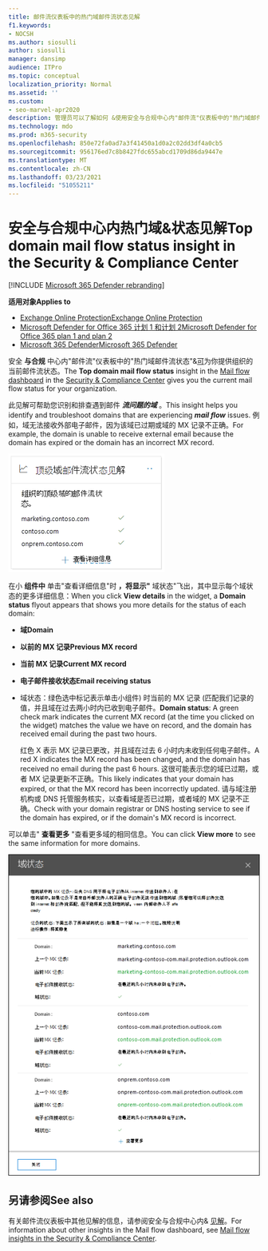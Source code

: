 ```yaml
---
title: 邮件流仪表板中的热门域邮件流状态见解
f1.keywords:
- NOCSH
ms.author: siosulli
author: siosulli
manager: dansimp
audience: ITPro
ms.topic: conceptual
localization_priority: Normal
ms.assetid: ''
ms.custom:
- seo-marvel-apr2020
description: 管理员可以了解如何 &使用安全与合规中心内"邮件流"仪表板中的"热门域邮件流状态"见解，解决与 MX 记录相关的邮件流问题。
ms.technology: mdo
ms.prod: m365-security
ms.openlocfilehash: 850e72fa0ad7a3f41450a1d0a2c02dd3df4a0cb5
ms.sourcegitcommit: 956176ed7c8b8427fdc655abcd1709d86da9447e
ms.translationtype: MT
ms.contentlocale: zh-CN
ms.lasthandoff: 03/23/2021
ms.locfileid: "51055211"
---
```

# <a name="top-domain-mail-flow-status-insight-in-the-security--compliance-center"></a><span data-ttu-id="c6cf2-103">安全与合规中心内热门域&状态见解</span><span class="sxs-lookup"><span data-stu-id="c6cf2-103">Top domain mail flow status insight in the Security & Compliance Center</span></span>

[!INCLUDE [Microsoft 365 Defender rebranding](../includes/microsoft-defender-for-office.md)]

<span data-ttu-id="c6cf2-104">**适用对象**</span><span class="sxs-lookup"><span data-stu-id="c6cf2-104">**Applies to**</span></span>
- [<span data-ttu-id="c6cf2-105">Exchange Online Protection</span><span class="sxs-lookup"><span data-stu-id="c6cf2-105">Exchange Online Protection</span></span>](exchange-online-protection-overview.md)
- [<span data-ttu-id="c6cf2-106">Microsoft Defender for Office 365 计划 1 和计划 2</span><span class="sxs-lookup"><span data-stu-id="c6cf2-106">Microsoft Defender for Office 365 plan 1 and plan 2</span></span>](defender-for-office-365.md)
- [<span data-ttu-id="c6cf2-107">Microsoft 365 Defender</span><span class="sxs-lookup"><span data-stu-id="c6cf2-107">Microsoft 365 Defender</span></span>](../defender/microsoft-365-defender.md)

<span data-ttu-id="c6cf2-108">安全 **与合规** 中心内"邮件流"[](mail-flow-insights-v2.md)仪表板中的"热门域邮件流状态"&[可](https://protection.office.com)为你提供组织的当前邮件流状态。</span><span class="sxs-lookup"><span data-stu-id="c6cf2-108">The **Top domain mail flow status** insight in the [Mail flow dashboard](mail-flow-insights-v2.md) in the [Security & Compliance Center](https://protection.office.com) gives you the current mail flow status for your organization.</span></span>

<span data-ttu-id="c6cf2-109">此见解可帮助您识别和排查遇到邮件 ***流问题的域*** 。</span><span class="sxs-lookup"><span data-stu-id="c6cf2-109">This insight helps you identify and troubleshoot domains that are experiencing ***mail flow*** issues.</span></span> <span data-ttu-id="c6cf2-110">例如，域无法接收外部电子邮件，因为该域已过期或域的 MX 记录不正确。</span><span class="sxs-lookup"><span data-stu-id="c6cf2-110">For example, the domain is unable to receive external email because the domain has expired or the domain has an incorrect MX record.</span></span>

![安全与合规中心内"邮件流"仪表板中的"&流状态"小组件](../../media/mfi-top-domain-mail-flow-status-widget.png)

<span data-ttu-id="c6cf2-112">在小 **组件中** 单击"查看详细信息"时 **，将显示"** 域状态"飞出，其中显示每个域状态的更多详细信息：</span><span class="sxs-lookup"><span data-stu-id="c6cf2-112">When you click **View details** in the widget, a **Domain status** flyout appears that shows you more details for the status of each domain:</span></span>

- <span data-ttu-id="c6cf2-113">**域**</span><span class="sxs-lookup"><span data-stu-id="c6cf2-113">**Domain**</span></span>
- <span data-ttu-id="c6cf2-114">**以前的 MX 记录**</span><span class="sxs-lookup"><span data-stu-id="c6cf2-114">**Previous MX record**</span></span>
- <span data-ttu-id="c6cf2-115">**当前 MX 记录**</span><span class="sxs-lookup"><span data-stu-id="c6cf2-115">**Current MX record**</span></span>
- <span data-ttu-id="c6cf2-116">**电子邮件接收状态**</span><span class="sxs-lookup"><span data-stu-id="c6cf2-116">**Email receiving status**</span></span>
- <span data-ttu-id="c6cf2-117">域状态：绿色选中标记表示单击小组件) 时当前的 MX 记录 (匹配我们记录的值，并且域在过去两小时内已收到电子邮件。</span><span class="sxs-lookup"><span data-stu-id="c6cf2-117">**Domain status**: A green check mark indicates the current MX record (at the time you clicked on the widget) matches the value we have on record, and the domain has received email during the past two hours.</span></span>

  <span data-ttu-id="c6cf2-118">红色 X 表示 MX 记录已更改，并且域在过去 6 小时内未收到任何电子邮件。</span><span class="sxs-lookup"><span data-stu-id="c6cf2-118">A red X indicates the MX record has been changed, and the domain has received no email during the past 6 hours.</span></span> <span data-ttu-id="c6cf2-119">这很可能表示您的域已过期，或者 MX 记录更新不正确。</span><span class="sxs-lookup"><span data-stu-id="c6cf2-119">This likely indicates that your domain has expired, or that the MX record has been incorrectly updated.</span></span> <span data-ttu-id="c6cf2-120">请与域注册机构或 DNS 托管服务核实，以查看域是否已过期，或者域的 MX 记录不正确。</span><span class="sxs-lookup"><span data-stu-id="c6cf2-120">Check with your domain registrar or DNS hosting service to see if the domain has expired, or if the domain's MX record is incorrect.</span></span>

<span data-ttu-id="c6cf2-121">可以单击" **查看更多** "查看更多域的相同信息。</span><span class="sxs-lookup"><span data-stu-id="c6cf2-121">You can click **View more** to see the same information for more domains.</span></span>

!["热门域邮件流状态"见解中的"详细信息"飞出](../../media/mfi-top-domain-mail-flow-status-view-details.png)

## <a name="see-also"></a><span data-ttu-id="c6cf2-123">另请参阅</span><span class="sxs-lookup"><span data-stu-id="c6cf2-123">See also</span></span>

<span data-ttu-id="c6cf2-124">有关邮件流仪表板中其他见解的信息，请参阅安全与合规中心内& [见解](mail-flow-insights-v2.md)。</span><span class="sxs-lookup"><span data-stu-id="c6cf2-124">For information about other insights in the Mail flow dashboard, see [Mail flow insights in the Security & Compliance Center](mail-flow-insights-v2.md).</span></span>
